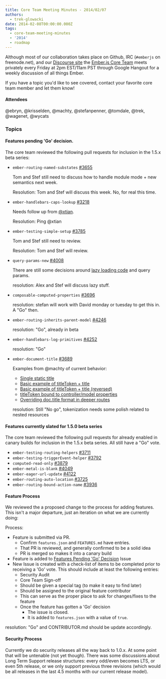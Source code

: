```yaml
---
title: Core Team Meeting Minutes - 2014/02/07
authors:
  - trek-glowacki
date: 2014-02-08T00:00:00.000Z
tags:
  - core-team-meeting-minutes
  - '2014'
  - roadmap
---
```



Although most of our collaboration takes place on Github, IRC 
(`#emberjs` on freenode.net), and our [Discourse site](http://discuss.emberjs.com/)
the [Ember.js Core Team](/team) meets privately every 
Friday at 2pm EST/11am PST through Google Hangout for a weekly 
discussion of all things Ember.

If you have a topic you'd like to see covered, contact your favorite
core team member and let them know!

#### Attendees
@ebryn, @krisselden, @machty, @stefanpenner, @tomdale, @trek, @wagenet, @wycats

### Topics

#### Features pending 'Go' decision.
The core team reviewed the following pull requests for inclusion in the 1.5.x beta series:

  * `ember-routing-named-substates` [#3655](https://github.com/emberjs/ember.js/pull/3655)

    Tom and Stef still need to discuss how to handle module mode + new semantics next week.

    Resolution: Tom and Stef will discuss this week. No, for real this time.

  * `ember-handlebars-caps-lookup` [#3218](https://github.com/emberjs/ember.js/pull/3218)

     Needs follow up from [@xtian](https://github.com/xtian).

     Resolution: Ping @xtian

  * `ember-testing-simple-setup` [#3785](https://github.com/emberjs/ember.js/pull/3785)

    Tom and Stef still need to review.

    Resolution: Tom and Stef will review.

  * `query-params-new` [#4008](https://github.com/emberjs/ember.js/pull/4008)

    There are still some decisions around [lazy loading code](https://code.stypi.com/stefanpenner/lazy-loading)
    and query params.

    resolution: Alex and Stef will discuss lazy stuff.

  * `composable-computed-properties` [#3696](https://github.com/emberjs/ember.js/pull/3696)

    resolution:  stefan will work with David monday or tuesday to get this in. A "Go" then.


  * `ember-routing-inherits-parent-model` [#4246](https://github.com/emberjs/ember.js/pull/4246)
    
    resolution: "Go", already in beta

  * `ember-handlebars-log-primitives` [#4252](https://github.com/emberjs/ember.js/pull/4252)
    
    resolution: "Go"

  * `ember-document-title` [#3689](https://github.com/emberjs/ember.js/pull/3689)

    Examples from @machty of current behavior:

     * [Single static title](http://jsbin.com/ucanam/3299)
     * [Basic example of titleToken + title](http://jsbin.com/ucanam/3302)
     * [Basic example of titleToken + title (reversed)](http://jsbin.com/ucanam/3300)
     * [titleToken bound to controller/model properties](http://jsbin.com/ucanam/3303)
     * [Overriding doc.title format in deeper routes](http://jsbin.com/ucanam/3304)
    
    resolution: Still "No go", tokenization needs some polish related to nested resources

#### Features currently slated for 1.5.0 beta series
The core team reviewed the following pull requests for already enabled in canary builds for inclusion in the 1.5.x beta series. All still have a "Go" vote.

  * `ember-testing-routing-helpers` [#3711](https://github.com/emberjs/ember.js/pull/3711)
  * `ember-testing-triggerEvent-helper` [#3792](https://github.com/emberjs/ember.js/pull/3792)
  * `computed-read-only` [#3879](https://github.com/emberjs/ember.js/pull/3879)
  * `ember-metal-is-blank` [#4049](https://github.com/emberjs/ember.js/pull/4049)
  * `ember-eager-url-update` [#4122](https://github.com/emberjs/ember.js/pull/4122)
  * `ember-routing-auto-location` [#3725](https://github.com/emberjs/ember.js/pull/3725)
  * `ember-routing-bound-action-name` [#3936](https://github.com/emberjs/ember.js/pull/3936)


#### Feature Process
We reviewed the a proposed change to the process for adding features. This isn't a major departure, just an iteration
on what we are currently doing:

Process:

* Feature is submitted via PR.
    * Confirm `features.json` and `FEATURES.md` have entries.
    * That PR is reviewed, and generally confirmed to be a solid idea
    * PR is merged so makes it into a canary build
* Feature is added to [Features Pending 'Go' Decision](https://github.com/emberjs/ember.js/issues/4052) Issue
* New Issue is created with a check-list of items to be completed prior to receiving a 'Go' vote. 
  This should include at least the following entries:
    * Security Audit
    * Core Team Sign-off
  * Should be given a special tag (to make it easy to find later)
  * Should be assigned to the original feature contributor
  * This can serve as the proper place to ask for changes/fixes to the feature
  * Once the feature has gotten a 'Go' decision
    * The issue is closed.
    * It is added to `features.json` with a value of `true`.

resolution: "Go" and CONTRIBUTOR.md should be update accordingly.

#### Security Process
Currently we do security releases all the way back to 1.0.x. At some point that will be untenable (not yet though).
There was some discussions about Long Term Support release structures: every odd/even becomes LTS, or even 5th release, or we only support previous three revisions (which would be all releases in the last 4.5 months with our current release model).
